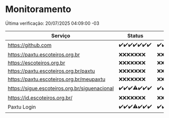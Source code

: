 # Monitoramento

Última verificação: 20/07/2025 04:09:00 -03

|Serviço|Status|Últimas 24h|
|---|---|---|
|https://github.com|<span title="2025-07-13: OK=23">✔️</span><span title="2025-07-14: OK=23">✔️</span><span title="2025-07-15: OK=23">✔️</span><span title="2025-07-16: OK=23">✔️</span><span title="2025-07-17: OK=23">✔️</span><span title="2025-07-18: OK=23">✔️</span><span title="2025-07-19: OK=6">✔️</span>|<span title="19/07/2025 04:09:00 -03 : 200">✔️</span><span title="19/07/2025 05:12:00 -03 : 200">✔️</span><span title="19/07/2025 06:09:00 -03 : 200">✔️</span><span title="19/07/2025 07:09:00 -03 : 200">✔️</span><span title="19/07/2025 08:08:00 -03 : 200">✔️</span><span title="19/07/2025 09:17:00 -03 : 200">✔️</span><span title="19/07/2025 10:22:00 -03 : 200">✔️</span><span title="19/07/2025 11:08:00 -03 : 200">✔️</span><span title="19/07/2025 12:09:00 -03 : 200">✔️</span><span title="19/07/2025 13:10:00 -03 : 200">✔️</span><span title="19/07/2025 14:08:00 -03 : 200">✔️</span><span title="19/07/2025 15:12:00 -03 : 200">✔️</span><span title="19/07/2025 16:07:00 -03 : 200">✔️</span><span title="19/07/2025 17:10:00 -03 : 200">✔️</span><span title="19/07/2025 18:08:00 -03 : 200">✔️</span><span title="19/07/2025 19:09:00 -03 : 200">✔️</span><span title="19/07/2025 20:09:00 -03 : 200">✔️</span><span title="19/07/2025 21:57:00 -03 : 200">✔️</span><span title="20/07/2025 00:03:00 -03 : 200">✔️</span><span title="20/07/2025 01:33:00 -03 : 200">✔️</span><span title="20/07/2025 02:16:00 -03 : 200">✔️</span><span title="20/07/2025 03:14:00 -03 : 200">✔️</span><span title="20/07/2025 04:09:00 -03 : 200">✔️</span>|
|https://paxtu.escoteiros.org.br|<span title="2025-07-13: Falhas=23">❌</span><span title="2025-07-14: Falhas=23">❌</span><span title="2025-07-15: Falhas=23">❌</span><span title="2025-07-16: Falhas=23">❌</span><span title="2025-07-17: Falhas=23">❌</span><span title="2025-07-18: Falhas=23">❌</span><span title="2025-07-19: Falhas=6">❌</span>|<span title="19/07/2025 04:09:00 -03 : 403">❌</span><span title="19/07/2025 05:12:00 -03 : 403">❌</span><span title="19/07/2025 06:09:00 -03 : 403">❌</span><span title="19/07/2025 07:09:00 -03 : 403">❌</span><span title="19/07/2025 08:08:00 -03 : 403">❌</span><span title="19/07/2025 09:17:00 -03 : 403">❌</span><span title="19/07/2025 10:22:00 -03 : 403">❌</span><span title="19/07/2025 11:08:00 -03 : 403">❌</span><span title="19/07/2025 12:09:00 -03 : 403">❌</span><span title="19/07/2025 13:10:00 -03 : 403">❌</span><span title="19/07/2025 14:08:00 -03 : 403">❌</span><span title="19/07/2025 15:12:00 -03 : 403">❌</span><span title="19/07/2025 16:07:00 -03 : 403">❌</span><span title="19/07/2025 17:10:00 -03 : 403">❌</span><span title="19/07/2025 18:08:00 -03 : 403">❌</span><span title="19/07/2025 19:09:00 -03 : 403">❌</span><span title="19/07/2025 20:09:00 -03 : 403">❌</span><span title="19/07/2025 21:57:00 -03 : 403">❌</span><span title="20/07/2025 00:03:00 -03 : 403">❌</span><span title="20/07/2025 01:33:00 -03 : 403">❌</span><span title="20/07/2025 02:16:00 -03 : 403">❌</span><span title="20/07/2025 03:14:00 -03 : 403">❌</span><span title="20/07/2025 04:09:00 -03 : 403">❌</span>|
|https://escoteiros.org.br|<span title="2025-07-13: Falhas=23">❌</span><span title="2025-07-14: Falhas=23">❌</span><span title="2025-07-15: Falhas=23">❌</span><span title="2025-07-16: Falhas=23">❌</span><span title="2025-07-17: Falhas=23">❌</span><span title="2025-07-18: Falhas=23">❌</span><span title="2025-07-19: Falhas=6">❌</span>|<span title="19/07/2025 04:09:00 -03 : 403">❌</span><span title="19/07/2025 05:12:00 -03 : 403">❌</span><span title="19/07/2025 06:09:00 -03 : 403">❌</span><span title="19/07/2025 07:09:00 -03 : 403">❌</span><span title="19/07/2025 08:08:00 -03 : 403">❌</span><span title="19/07/2025 09:17:00 -03 : 403">❌</span><span title="19/07/2025 10:22:00 -03 : 403">❌</span><span title="19/07/2025 11:08:00 -03 : 403">❌</span><span title="19/07/2025 12:09:00 -03 : 403">❌</span><span title="19/07/2025 13:10:00 -03 : 403">❌</span><span title="19/07/2025 14:08:00 -03 : 403">❌</span><span title="19/07/2025 15:12:00 -03 : 403">❌</span><span title="19/07/2025 16:07:00 -03 : 403">❌</span><span title="19/07/2025 17:10:00 -03 : 403">❌</span><span title="19/07/2025 18:08:00 -03 : 403">❌</span><span title="19/07/2025 19:09:00 -03 : 403">❌</span><span title="19/07/2025 20:09:00 -03 : 403">❌</span><span title="19/07/2025 21:57:00 -03 : 403">❌</span><span title="20/07/2025 00:03:00 -03 : 403">❌</span><span title="20/07/2025 01:33:00 -03 : 403">❌</span><span title="20/07/2025 02:16:00 -03 : 403">❌</span><span title="20/07/2025 03:14:00 -03 : 403">❌</span><span title="20/07/2025 04:09:00 -03 : 403">❌</span>|
|https://paxtu.escoteiros.org.br/paxtu|<span title="2025-07-13: Falhas=23">❌</span><span title="2025-07-14: Falhas=23">❌</span><span title="2025-07-15: Falhas=23">❌</span><span title="2025-07-16: Falhas=23">❌</span><span title="2025-07-17: Falhas=23">❌</span><span title="2025-07-18: Falhas=23">❌</span><span title="2025-07-19: Falhas=6">❌</span>|<span title="19/07/2025 04:09:00 -03 : 403">❌</span><span title="19/07/2025 05:12:00 -03 : 403">❌</span><span title="19/07/2025 06:09:00 -03 : 403">❌</span><span title="19/07/2025 07:09:00 -03 : 403">❌</span><span title="19/07/2025 08:08:00 -03 : 403">❌</span><span title="19/07/2025 09:17:00 -03 : 403">❌</span><span title="19/07/2025 10:22:00 -03 : 403">❌</span><span title="19/07/2025 11:08:00 -03 : 403">❌</span><span title="19/07/2025 12:09:00 -03 : 403">❌</span><span title="19/07/2025 13:10:00 -03 : 403">❌</span><span title="19/07/2025 14:08:00 -03 : 403">❌</span><span title="19/07/2025 15:12:00 -03 : 403">❌</span><span title="19/07/2025 16:07:00 -03 : 403">❌</span><span title="19/07/2025 17:10:00 -03 : 403">❌</span><span title="19/07/2025 18:08:00 -03 : 403">❌</span><span title="19/07/2025 19:09:00 -03 : 403">❌</span><span title="19/07/2025 20:09:00 -03 : 403">❌</span><span title="19/07/2025 21:57:00 -03 : 403">❌</span><span title="20/07/2025 00:03:00 -03 : 403">❌</span><span title="20/07/2025 01:33:00 -03 : 403">❌</span><span title="20/07/2025 02:16:00 -03 : 403">❌</span><span title="20/07/2025 03:14:00 -03 : 403">❌</span><span title="20/07/2025 04:09:00 -03 : 403">❌</span>|
|https://paxtu.escoteiros.org.br/meupaxtu|<span title="2025-07-13: Falhas=23">❌</span><span title="2025-07-14: Falhas=23">❌</span><span title="2025-07-15: Falhas=23">❌</span><span title="2025-07-16: Falhas=23">❌</span><span title="2025-07-17: Falhas=23">❌</span><span title="2025-07-18: Falhas=23">❌</span><span title="2025-07-19: Falhas=6">❌</span>|<span title="19/07/2025 04:09:00 -03 : 403">❌</span><span title="19/07/2025 05:12:00 -03 : 403">❌</span><span title="19/07/2025 06:09:00 -03 : 403">❌</span><span title="19/07/2025 07:09:00 -03 : 403">❌</span><span title="19/07/2025 08:08:00 -03 : 403">❌</span><span title="19/07/2025 09:17:00 -03 : 403">❌</span><span title="19/07/2025 10:22:00 -03 : 403">❌</span><span title="19/07/2025 11:08:00 -03 : 403">❌</span><span title="19/07/2025 12:09:00 -03 : 403">❌</span><span title="19/07/2025 13:10:00 -03 : 403">❌</span><span title="19/07/2025 14:08:00 -03 : 403">❌</span><span title="19/07/2025 15:12:00 -03 : 403">❌</span><span title="19/07/2025 16:07:00 -03 : 403">❌</span><span title="19/07/2025 17:10:00 -03 : 403">❌</span><span title="19/07/2025 18:08:00 -03 : 403">❌</span><span title="19/07/2025 19:09:00 -03 : 403">❌</span><span title="19/07/2025 20:09:00 -03 : 403">❌</span><span title="19/07/2025 21:57:00 -03 : 403">❌</span><span title="20/07/2025 00:03:00 -03 : 403">❌</span><span title="20/07/2025 01:33:00 -03 : 403">❌</span><span title="20/07/2025 02:16:00 -03 : 403">❌</span><span title="20/07/2025 03:14:00 -03 : 403">❌</span><span title="20/07/2025 04:09:00 -03 : 403">❌</span>|
|https://sigue.escoteiros.org.br/siguenacional|<span title="2025-07-13: OK=23">✔️</span><span title="2025-07-14: OK=23">✔️</span><span title="2025-07-15: OK=23">✔️</span><span title="2025-07-16: OK=22, Falhas=1">⚠️</span><span title="2025-07-17: OK=23">✔️</span><span title="2025-07-18: OK=23">✔️</span><span title="2025-07-19: OK=6">✔️</span>|<span title="19/07/2025 04:09:00 -03 : 200">✔️</span><span title="19/07/2025 05:12:00 -03 : 200">✔️</span><span title="19/07/2025 06:09:00 -03 : 200">✔️</span><span title="19/07/2025 07:09:00 -03 : 200">✔️</span><span title="19/07/2025 08:08:00 -03 : 200">✔️</span><span title="19/07/2025 09:17:00 -03 : 200">✔️</span><span title="19/07/2025 10:22:00 -03 : 200">✔️</span><span title="19/07/2025 11:08:00 -03 : 200">✔️</span><span title="19/07/2025 12:09:00 -03 : 200">✔️</span><span title="19/07/2025 13:10:00 -03 : 200">✔️</span><span title="19/07/2025 14:08:00 -03 : 200">✔️</span><span title="19/07/2025 15:12:00 -03 : 200">✔️</span><span title="19/07/2025 16:07:00 -03 : 200">✔️</span><span title="19/07/2025 17:10:00 -03 : 200">✔️</span><span title="19/07/2025 18:08:00 -03 : 200">✔️</span><span title="19/07/2025 19:09:00 -03 : 200">✔️</span><span title="19/07/2025 20:09:00 -03 : 200">✔️</span><span title="19/07/2025 21:57:00 -03 : 200">✔️</span><span title="20/07/2025 00:03:00 -03 : 200">✔️</span><span title="20/07/2025 01:33:00 -03 : 200">✔️</span><span title="20/07/2025 02:16:00 -03 : 200">✔️</span><span title="20/07/2025 03:14:00 -03 : 200">✔️</span><span title="20/07/2025 04:09:00 -03 : 200">✔️</span>|
|https://id.escoteiros.org.br/|<span title="2025-07-13: Falhas=23">❌</span><span title="2025-07-14: Falhas=23">❌</span><span title="2025-07-15: Falhas=23">❌</span><span title="2025-07-16: Falhas=23">❌</span><span title="2025-07-17: Falhas=23">❌</span><span title="2025-07-18: Falhas=23">❌</span><span title="2025-07-19: Falhas=6">❌</span>|<span title="19/07/2025 04:09:00 -03 : 403">❌</span><span title="19/07/2025 05:12:00 -03 : 403">❌</span><span title="19/07/2025 06:09:00 -03 : 403">❌</span><span title="19/07/2025 07:09:00 -03 : 403">❌</span><span title="19/07/2025 08:08:00 -03 : 403">❌</span><span title="19/07/2025 09:17:00 -03 : 403">❌</span><span title="19/07/2025 10:22:00 -03 : 403">❌</span><span title="19/07/2025 11:08:00 -03 : 403">❌</span><span title="19/07/2025 12:09:00 -03 : 403">❌</span><span title="19/07/2025 13:10:00 -03 : 403">❌</span><span title="19/07/2025 14:08:00 -03 : 403">❌</span><span title="19/07/2025 15:12:00 -03 : 403">❌</span><span title="19/07/2025 16:07:00 -03 : 403">❌</span><span title="19/07/2025 17:10:00 -03 : 403">❌</span><span title="19/07/2025 18:08:00 -03 : 403">❌</span><span title="19/07/2025 19:09:00 -03 : 403">❌</span><span title="19/07/2025 20:09:00 -03 : 403">❌</span><span title="19/07/2025 21:57:00 -03 : 403">❌</span><span title="20/07/2025 00:03:00 -03 : 403">❌</span><span title="20/07/2025 01:33:00 -03 : 403">❌</span><span title="20/07/2025 02:16:00 -03 : 403">❌</span><span title="20/07/2025 03:14:00 -03 : 403">❌</span><span title="20/07/2025 04:09:00 -03 : 403">❌</span>|
|Paxtu Login|<span title="2025-07-13: OK=23">✔️</span><span title="2025-07-14: OK=23">✔️</span><span title="2025-07-15: OK=23">✔️</span><span title="2025-07-16: OK=22, Falhas=1">⚠️</span><span title="2025-07-17: OK=23">✔️</span><span title="2025-07-18: OK=23">✔️</span><span title="2025-07-19: OK=6">✔️</span>|<span title="19/07/2025 04:09:00 -03 : 200">✔️</span><span title="19/07/2025 05:12:00 -03 : 200">✔️</span><span title="19/07/2025 06:09:00 -03 : 200">✔️</span><span title="19/07/2025 07:09:00 -03 : 200">✔️</span><span title="19/07/2025 08:08:00 -03 : 200">✔️</span><span title="19/07/2025 09:17:00 -03 : 200">✔️</span><span title="19/07/2025 10:22:00 -03 : 200">✔️</span><span title="19/07/2025 11:08:00 -03 : 200">✔️</span><span title="19/07/2025 12:09:00 -03 : 200">✔️</span><span title="19/07/2025 13:10:00 -03 : 200">✔️</span><span title="19/07/2025 14:08:00 -03 : 200">✔️</span><span title="19/07/2025 15:12:00 -03 : 200">✔️</span><span title="19/07/2025 16:07:00 -03 : 200">✔️</span><span title="19/07/2025 17:10:00 -03 : 200">✔️</span><span title="19/07/2025 18:08:00 -03 : 200">✔️</span><span title="19/07/2025 19:09:00 -03 : 200">✔️</span><span title="19/07/2025 20:09:00 -03 : 200">✔️</span><span title="19/07/2025 21:57:00 -03 : 200">✔️</span><span title="20/07/2025 00:03:00 -03 : 200">✔️</span><span title="20/07/2025 01:33:00 -03 : 200">✔️</span><span title="20/07/2025 02:16:00 -03 : 200">✔️</span><span title="20/07/2025 03:14:00 -03 : 200">✔️</span><span title="20/07/2025 04:09:00 -03 : 200">✔️</span>|

